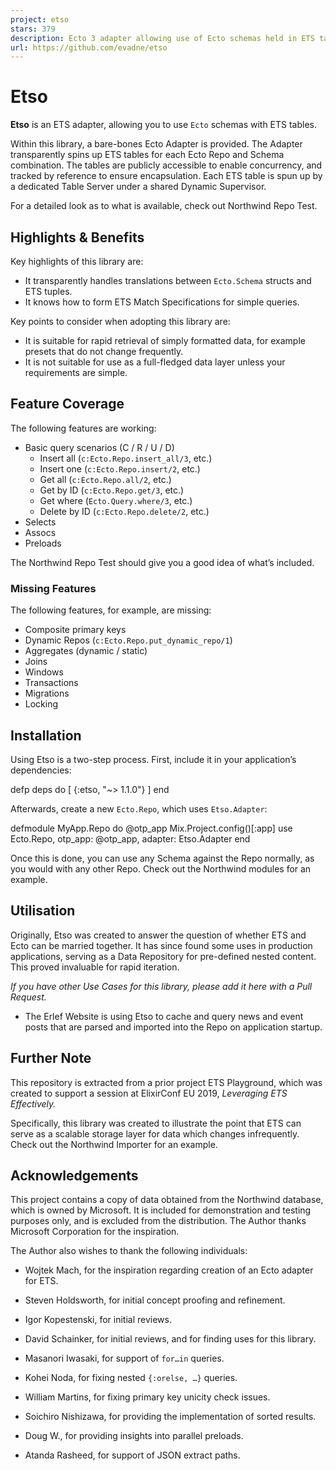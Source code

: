 ```yaml
---
project: etso
stars: 379
description: Ecto 3 adapter allowing use of Ecto schemas held in ETS tables
url: https://github.com/evadne/etso
---
```


Etso
====

**Etso** is an ETS adapter, allowing you to use `Ecto` schemas with ETS tables.

Within this library, a bare-bones Ecto Adapter is provided. The Adapter transparently spins up ETS tables for each Ecto Repo and Schema combination. The tables are publicly accessible to enable concurrency, and tracked by reference to ensure encapsulation. Each ETS table is spun up by a dedicated Table Server under a shared Dynamic Supervisor.

For a detailed look as to what is available, check out Northwind Repo Test.

Highlights & Benefits
---------------------

Key highlights of this library are:

-   It transparently handles translations between `Ecto.Schema` structs and ETS tuples.
-   It knows how to form ETS Match Specifications for simple queries.

Key points to consider when adopting this library are:

-   It is suitable for rapid retrieval of simply formatted data, for example presets that do not change frequently.
-   It is not suitable for use as a full-fledged data layer unless your requirements are simple.

Feature Coverage
----------------

The following features are working:

-   Basic query scenarios (C / R / U / D)
    -   Insert all (`c:Ecto.Repo.insert_all/3`, etc.)
    -   Insert one (`c:Ecto.Repo.insert/2`, etc.)
    -   Get all (`c:Ecto.Repo.all/2`, etc.)
    -   Get by ID (`c:Ecto.Repo.get/3`, etc.)
    -   Get where (`Ecto.Query.where/3`, etc.)
    -   Delete by ID (`c:Ecto.Repo.delete/2`, etc.)
-   Selects
-   Assocs
-   Preloads

The Northwind Repo Test should give you a good idea of what’s included.

### Missing Features

The following features, for example, are missing:

-   Composite primary keys
-   Dynamic Repos (`c:Ecto.Repo.put_dynamic_repo/1`)
-   Aggregates (dynamic / static)
-   Joins
-   Windows
-   Transactions
-   Migrations
-   Locking

Installation
------------

Using Etso is a two-step process. First, include it in your application’s dependencies:

defp deps do
  \[
    {:etso, "~> 1.1.0"}
  \]
end

Afterwards, create a new `Ecto.Repo`, which uses `Etso.Adapter`:

defmodule MyApp.Repo do
  @otp\_app Mix.Project.config()\[:app\]
  use Ecto.Repo, otp\_app: @otp\_app, adapter: Etso.Adapter
end

Once this is done, you can use any Schema against the Repo normally, as you would with any other Repo. Check out the Northwind modules for an example.

Utilisation
-----------

Originally, Etso was created to answer the question of whether ETS and Ecto can be married together. It has since found some uses in production applications, serving as a Data Repository for pre-defined nested content. This proved invaluable for rapid iteration.

_If you have other Use Cases for this library, please add it here with a Pull Request._

-   The Erlef Website is using Etso to cache and query news and event posts that are parsed and imported into the Repo on application startup.

Further Note
------------

This repository is extracted from a prior project ETS Playground, which was created to support a session at ElixirConf EU 2019, _Leveraging ETS Effectively._

Specifically, this library was created to illustrate the point that ETS can serve as a scalable storage layer for data which changes infrequently. Check out the Northwind Importer for an example.

Acknowledgements
----------------

This project contains a copy of data obtained from the Northwind database, which is owned by Microsoft. It is included for demonstration and testing purposes only, and is excluded from the distribution. The Author thanks Microsoft Corporation for the inspiration.

The Author also wishes to thank the following individuals:

-   Wojtek Mach, for the inspiration regarding creation of an Ecto adapter for ETS.
    
-   Steven Holdsworth, for initial concept proofing and refinement.
    
-   Igor Kopestenski, for initial reviews.
    
-   David Schainker, for initial reviews, and for finding uses for this library.
    
-   Masanori Iwasaki, for support of `for…in` queries.
    
-   Kohei Noda, for fixing nested `{:orelse, …}` queries.
    
-   William Martins, for fixing primary key unicity check issues.
    
-   Soichiro Nishizawa, for providing the implementation of sorted results.
    
-   Doug W., for providing insights into parallel preloads.
    
-   Atanda Rasheed, for support of JSON extract paths.
